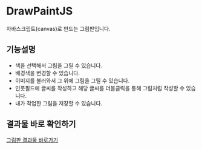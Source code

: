# DrawPaintJS
자바스크립트(canvas)로 만드는 그림판입니다.

## 기능설명
- 색을 선택해서 그림을 그릴 수 있습니다.
- 배경색을 변경할 수 있습니다.
- 이미지를 불러와서 그 위에 그림을 그릴 수 있습니다.
- 인풋필드에 글씨를 작성하고 해당 글씨를 더블클릭을 통해 그림처럼 작성할 수 있습니다.
- 내가 작업한 그림을 저장할 수 있습니다.

## 결과물 바로 확인하기
<a href="https://heodokyung.github.io/DrawPaintJS/" target="_blank">그림판 결과물 바로가기</a>

